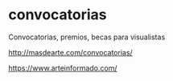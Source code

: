 # convocatorias
Convocatorias, premios, becas para visualistas

http://masdearte.com/convocatorias/

https://www.arteinformado.com/

